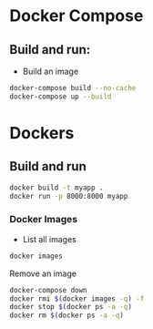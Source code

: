 # Docker Compose

## Build and run:

- Build an image
```bash
docker-compose build --no-cache
docker-compose up --build

```


# Dockers

## Build and run

```bash
docker build -t myapp .
docker run -p 8000:8000 myapp
```


### Docker Images

- List all images
```bash
docker images
```

Remove an image

```bash
docker-compose down
docker rmi $(docker images -q) -f
docker stop $(docker ps -a -q)
docker rm $(docker ps -a -q)
```
